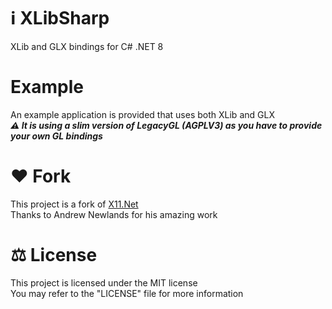 # ℹ XLibSharp
XLib and GLX bindings for C# .NET 8

# Example
An example application is provided that uses both XLib and GLX<br>
***⚠ It is using a slim version of LegacyGL (AGPLV3) as you have to provide your own GL bindings***

# ♥ Fork
This project is a fork of [X11.Net](https://github.com/ajnewlands/X11.Net)<br>
Thanks to Andrew Newlands for his amazing work

# ⚖ License
This project is licensed under the MIT license
<br>
You may refer to the "LICENSE" file for more information
